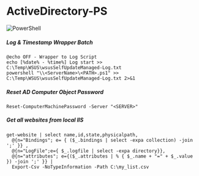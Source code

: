 # ActiveDirectory-PS

![PowerShell](https://repository-images.githubusercontent.com/221074232/158c2480-5262-11ea-8af0-452a86d9e56d)

##### Log & Timestamp Wrapper Batch
    @echo OFF - Wrapper to Log Script
    echo [%date% - %time%] Log start >> C:\Temp\WSUS\wsusSelfUpdateManaged-Log.txt
    powershell "\\<ServerName>\<PATH>.ps1" >> C:\Temp\WSUS\wsusSelfUpdateManaged-Log.txt 2>&1

##### Reset AD Computer Object Password
    Reset-ComputerMachinePassword -Server "<SERVER>"

##### Get all websites from local IIS
    get-website | select name,id,state,physicalpath,
      @{n="Bindings"; e= { ($_.bindings | select -expa collection) -join ';' }} ,
      @{n="LogFile";e={ $_.logfile | select -expa directory}},
      @{n="attributes"; e={($_.attributes | % { $_.name + "=" + $_.value }) -join ';' }} |
      Export-Csv -NoTypeInformation -Path C:\my_list.csv

